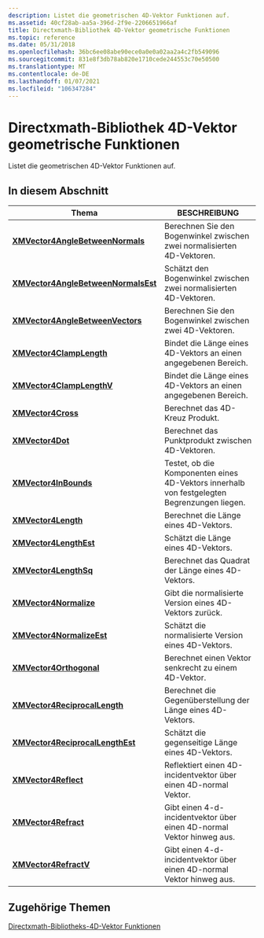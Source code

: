 ```yaml
---
description: Listet die geometrischen 4D-Vektor Funktionen auf.
ms.assetid: 40cf28ab-aa5a-396d-2f9e-2206651966af
title: Directxmath-Bibliothek 4D-Vektor geometrische Funktionen
ms.topic: reference
ms.date: 05/31/2018
ms.openlocfilehash: 36bc6ee08abe90ece0a0e0a02aa2a4c2fb549096
ms.sourcegitcommit: 831e8f3db78ab820e1710cede244553c70e50500
ms.translationtype: MT
ms.contentlocale: de-DE
ms.lasthandoff: 01/07/2021
ms.locfileid: "106347284"
---
```

# <a name="directxmath-library-4d-vector-geometric-functions"></a>Directxmath-Bibliothek 4D-Vektor geometrische Funktionen

Listet die geometrischen 4D-Vektor Funktionen auf.

## <a name="in-this-section"></a>In diesem Abschnitt



| Thema                                                                                 | BESCHREIBUNG                                                                   |
|---------------------------------------------------------------------------------------|-------------------------------------------------------------------------------|
| [**XMVector4AngleBetweenNormals**](/windows/win32/api/directxmath/nf-directxmath-xmvector4anglebetweennormals)<br/>       | Berechnen Sie den Bogenwinkel zwischen zwei normalisierten 4D-Vektoren.<br/>        |
| [**XMVector4AngleBetweenNormalsEst**](/windows/win32/api/directxmath/nf-directxmath-xmvector4anglebetweennormalsest)<br/> | Schätzt den Bogenwinkel zwischen zwei normalisierten 4D-Vektoren.<br/>      |
| [**XMVector4AngleBetweenVectors**](/windows/win32/api/directxmath/nf-directxmath-xmvector4anglebetweenvectors)<br/>       | Berechnen Sie den Bogenwinkel zwischen zwei 4D-Vektoren.<br/>                   |
| [**XMVector4ClampLength**](/windows/win32/api/directxmath/nf-directxmath-xmvector4clamplength)<br/>                       | Bindet die Länge eines 4D-Vektors an einen angegebenen Bereich.<br/>                 |
| [**XMVector4ClampLengthV**](/windows/win32/api/directxmath/nf-directxmath-xmvector4clamplengthv)<br/>                     | Bindet die Länge eines 4D-Vektors an einen angegebenen Bereich.<br/>                 |
| [**XMVector4Cross**](/windows/win32/api/directxmath/nf-directxmath-xmvector4cross)<br/>                                   | Berechnet das 4D-Kreuz Produkt.<br/>                                     |
| [**XMVector4Dot**](/windows/win32/api/directxmath/nf-directxmath-xmvector4dot)<br/>                                       | Berechnet das Punktprodukt zwischen 4D-Vektoren.<br/>                       |
| [**XMVector4InBounds**](/windows/win32/api/directxmath/nf-directxmath-xmvector4inbounds)<br/>                             | Testet, ob die Komponenten eines 4D-Vektors innerhalb von festgelegten Begrenzungen liegen.<br/> |
| [**XMVector4Length**](/windows/win32/api/directxmath/nf-directxmath-xmvector4length)<br/>                                 | Berechnet die Länge eines 4D-Vektors.<br/>                                |
| [**XMVector4LengthEst**](/windows/win32/api/directxmath/nf-directxmath-xmvector4lengthest)<br/>                           | Schätzt die Länge eines 4D-Vektors.<br/>                               |
| [**XMVector4LengthSq**](/windows/win32/api/directxmath/nf-directxmath-xmvector4lengthsq)<br/>                             | Berechnet das Quadrat der Länge eines 4D-Vektors.<br/>                  |
| [**XMVector4Normalize**](/windows/win32/api/directxmath/nf-directxmath-xmvector4normalize)<br/>                           | Gibt die normalisierte Version eines 4D-Vektors zurück.<br/>                     |
| [**XMVector4NormalizeEst**](/windows/win32/api/directxmath/nf-directxmath-xmvector4normalizeest)<br/>                     | Schätzt die normalisierte Version eines 4D-Vektors.<br/>                   |
| [**XMVector4Orthogonal**](/windows/win32/api/directxmath/nf-directxmath-xmvector4orthogonal)<br/>                         | Berechnet einen Vektor senkrecht zu einem 4D-Vektor.<br/>                    |
| [**XMVector4ReciprocalLength**](/windows/win32/api/directxmath/nf-directxmath-xmvector4reciprocallength)<br/>             | Berechnet die Gegenüberstellung der Länge eines 4D-Vektors.<br/>              |
| [**XMVector4ReciprocalLengthEst**](/windows/win32/api/directxmath/nf-directxmath-xmvector4reciprocallengthest)<br/>       | Schätzt die gegenseitige Länge eines 4D-Vektors.<br/>             |
| [**XMVector4Reflect**](/windows/win32/api/directxmath/nf-directxmath-xmvector4reflect)<br/>                               | Reflektiert einen 4D-incidentvektor über einen 4D-normal Vektor.<br/>          |
| [**XMVector4Refract**](/windows/win32/api/directxmath/nf-directxmath-xmvector4refract)<br/>                               | Gibt einen 4-d-incidentvektor über einen 4D-normal Vektor hinweg aus.<br/>          |
| [**XMVector4RefractV**](/windows/win32/api/directxmath/nf-directxmath-xmvector4refractv)<br/>                             | Gibt einen 4-d-incidentvektor über einen 4D-normal Vektor hinweg aus.<br/>          |



 

## <a name="related-topics"></a>Zugehörige Themen

<dl> <dt>

[Directxmath-Bibliotheks-4D-Vektor Funktionen](ovw-xnamath-reference-functions-vector4.md)
</dt> </dl>

 

 
